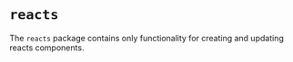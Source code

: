 # `reacts`
The `reacts` package contains only functionality for creating and updating reacts components. 